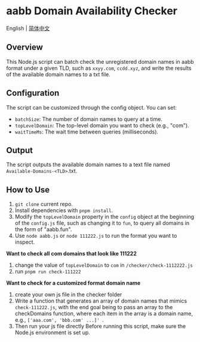 # aabb Domain Availability Checker
English | [简体中文](./README_CN.md)

## Overview
This Node.js script can batch check the unregistered domain names in aabb format under a given TLD, such as `xxyy.com`, `ccdd.xyz`, and write the results of the available domain names to a txt file.

## Configuration
The script can be customized through the config object. You can set:

- `batchSize`: The number of domain names to query at a time.
- `topLevelDomain`: The top-level domain you want to check (e.g., "com").
- `waitTimeMs`: The wait time between queries (milliseconds).

## Output
The script outputs the available domain names to a text file named `Available-Domains-<TLD>`.txt.

## How to Use
1. `git clone` current repo.
2. Install dependencies with `pnpm install`.
3. Modify the `topLevelDomain` property in the `config` object at the beginning of the `config.js` file, such as changing it to `fun`, to query all domains in the form of "aabb.fun".
4. Use `node aabb.js` or `node 111222.js` to run the format you want to inspect.

**Want to check all com domains that look like 111222**
1. change the value of `topLevelDomain` to `com` in `/checker/check-1112222.js`
2. run `pnpm run check-111222`

**Want to check for a customized format domain name**
1. create your own js file in the checker folder
2. Write a function that generates an array of domain names that mimics `check-111222.js`, with the end goal being to pass an array to the checkDomains function, where each item in the array is a domain name, e.g., `['aaa.com', 'bbb.com' ...]' `.
3. Then run your js file directly
Before running this script, make sure the Node.js environment is set up.
